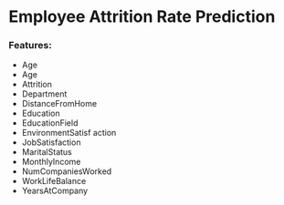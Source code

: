 # Employee Attrition Rate Prediction

### Features:
* Age 
* Age
* Attrition
* Department 
* DistanceFromHome
* Education	
* EducationField
* EnvironmentSatisf action
* JobSatisfaction
* MaritalStatus
* MonthlyIncome	
* NumCompaniesWorked	
* WorkLifeBalance	
* YearsAtCompany



